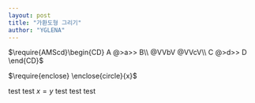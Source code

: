 ```yaml
---
layout: post
title: "가환도형 그리기"
author: "YGLENA"
---
```

$\require{AMScd}\begin{CD}
A @>a>> B\\
@VVbV @VVcV\\
C @>d>> D
\end{CD}$

$\require{enclose} \enclose{circle}{x}$

test test $x=y$ test test test

